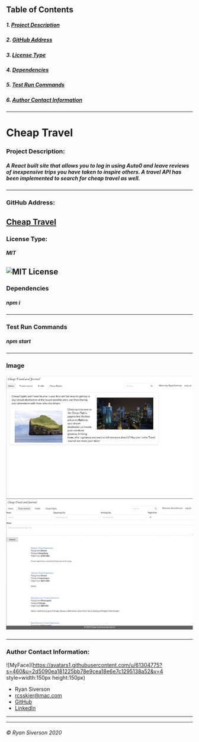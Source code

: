 ## Table of Contents
##### 1. [Project Description](#Project-Description)
##### 2. [GitHub Address](#GitHub-Address)
##### 3. [License Type](#License-Type)
##### 4. [Dependencies](#Dependencies)
##### 5. [Test Run Commands](#Test-Run-Commands)
##### 6. [Author Contact Information](#Author-Contact-Information)
---
# **Cheap Travel**

### **Project Description:**
##### A React built site that allows you to log in using Auto0 and leave reviews of inexpensive trips you have taken to inspire others. A travel API has been implemented to search for cheap travel as well.
---
### **GitHub Address:**
[Cheap Travel](https://github.com/rysiphoto/cheap-travel)
---
### **License Type:**
##### MIT
![MIT License](https://img.shields.io/badge/license-MIT-green)
---
### **Dependencies**
##### npm i
---
### **Test Run Commands**
##### npm start
---
### **Image**
<img src="cheapTravel.png">



<img src="cheapTravel2.png">



##### 
---
### **Author Contact Information:**
![MyFace](https://avatars1.githubusercontent.com/u/61304775?s=460&u=2d5090ea181225bb78e9cea18e6e7c1295138a52&v=4 style=width:150px height:150px)
* Ryan Siverson
* rcsskier@mac.com
* [GitHub](https://github.com/rysiphoto)
* [LinkedIn](https://www.linkedin.com/in/ryan-siverson-695b5a32/)

---
---
###### © Ryan Siverson 2020
